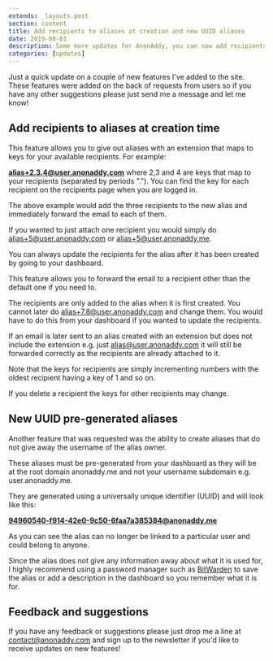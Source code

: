 ```yaml
---
extends: _layouts.post
section: content
title: Add recipients to aliases at creation and new UUID aliases
date: 2019-08-01
description: Some more updates for AnonAddy, you can now add recipients to aliases on the fly as they are created.
categories: [updates]
---
```


Just a quick update on a couple of new features I've added to the site. These features were added on the back of requests from users so if you have any other suggestions please just send me a message and let me know!

## Add recipients to aliases at creation time

This feature allows you to give out aliases with an extension that maps to keys for your available recipients. For example:

**alias+2.3.4@user.anonaddy.com** where 2,3 and 4 are keys that map to your recipients (separated by periods "."). You can find the key for each recipient on the recipients page when you are logged in.

The above example would add the three recipients to the new alias and immediately forward the email to each of them.

If you wanted to just attach one recipient you would simply do alias+5@user.anonaddy.com or alias+5@user.anonaddy.me.

You can always update the recipients for the alias after it has been created by going to your dashboard.

This feature allows you to forward the email to a recipient other than the default one if you need to.

The recipients are only added to the alias when it is first created. You cannot later do alias+7.8@user.anonaddy.com and change them. You would have to do this from your dashboard if you wanted to update the recipients.

If an email is later sent to an alias created with an extension but does not include the extension e.g. just alias@user.anonaddy.com it will still be forwarded correctly as the recipients are already attached to it.

Note that the keys for recipients are simply incrementing numbers with the oldest recipient having a key of 1 and so on.

If you delete a recipient the keys for other recipients may change.

## New UUID pre-generated aliases

Another feature that was requested was the ability to create aliases that do not give away the username of the alias owner.

These aliases must be pre-generated from your dashboard as they will be at the root domain anonaddy.me and not your username subdomain e.g. user.anonaddy.me.

They are generated using a universally unique identifier (UUID) and will look like this:

**94960540-f914-42e0-9c50-6faa7a385384@anonaddy.me**

As you can see the alias can no longer be linked to a particular user and could belong to anyone.

Since the alias does not give any information away about what it is used for, I highly recommend using a password manager such as [BitWarden](https://bitwarden.com/) to save the alias or add a description in the dashboard so you remember what it is for.

## Feedback and suggestions

If you have any feedback or suggestions please just drop me a line at [contact@anonaddy.com](mailto:contact@anonaddy.com) and sign up to the newsletter if you'd like to receive updates on new features!
